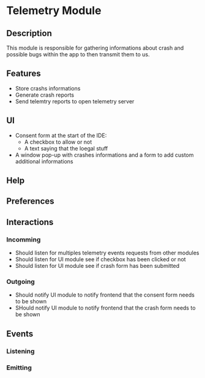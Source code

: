 # **Telemetry Module**

## **Description**

This module is responsible for gathering informations about crash and possible bugs within the app to then transmit them to us.

## **Features**

- Store crashs informations
- Generate crash reports
- Send telemtry reports to open telemetry server

## **UI**

- Consent form at the start of the IDE:
    - A checkbox to allow or not
    - A text saying that the loegal stuff
- A window pop-up with crashes informations and a form to add custom additional informations

## **Help**

## **Preferences**

## **Interactions**

### Incomming

- Should listen for multiples telemetry events requests from other modules
- Should listen for UI module see if checkbox has been clicked or not
- Should listen for UI module see if crash form has been submitted

### Outgoing

- Should notify UI module to notify frontend that the consent form needs to be shown
- SHould notify UI module to notify frontend that the crash form needs to be shown

## **Events**

### Listening

### Emitting